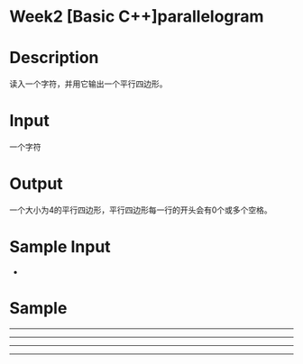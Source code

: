 # Week2 [Basic C++]parallelogram

# Description
读入一个字符，并用它输出一个平行四边形。

# Input
一个字符

# Output
一个大小为4的平行四边形，平行四边形每一行的开头会有0个或多个空格。

# Sample Input
*

# Sample
   ****
  ****
 ****
**** 